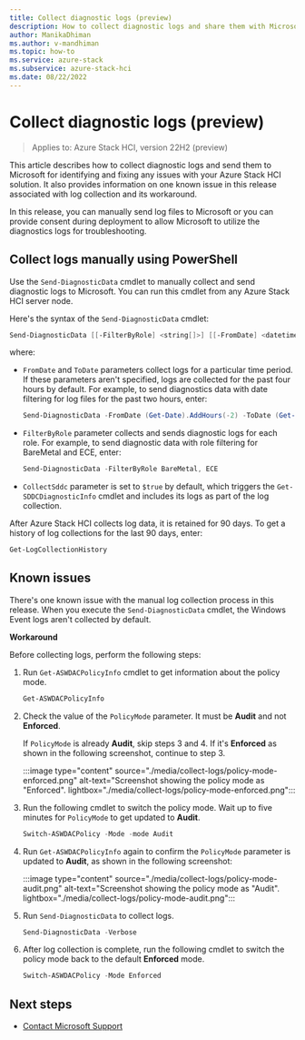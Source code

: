 ```yaml
---
title: Collect diagnostic logs (preview)
description: How to collect diagnostic logs and share them with Microsoft.
author: ManikaDhiman
ms.author: v-mandhiman
ms.topic: how-to
ms.service: azure-stack
ms.subservice: azure-stack-hci
ms.date: 08/22/2022
---
```


# Collect diagnostic logs (preview)

> Applies to: Azure Stack HCI, version 22H2 (preview)

This article describes how to collect diagnostic logs and send them to Microsoft for identifying and fixing any issues with your Azure Stack HCI solution. It also provides information on one known issue in this release associated with log collection and its workaround.

In this release, you can manually send log files to Microsoft or you can provide consent during deployment to allow Microsoft to utilize the diagnostics logs for troubleshooting.

## Collect logs manually using PowerShell

Use the `Send-DiagnosticData` cmdlet to manually collect and send diagnostic logs to Microsoft. You can run this cmdlet from any Azure Stack HCI server node.

Here's the syntax of the `Send-DiagnosticData` cmdlet:

```powershell
Send-DiagnosticData [[-FilterByRole] <string[]>] [[-FromDate] <datetime>] [[-ToDate] <datetime>] [[-CollectSddc] <bool>]  [<CommonParameters>]
```

where: 

- `FromDate` and `ToDate` parameters collect logs for a particular time period. If these parameters aren't specified, logs are collected for the past four hours by default. For example, to send diagnostics data with date filtering for log files for the past two hours, enter:

   ```powershell
   Send-DiagnosticData -FromDate (Get-Date).AddHours(-2) -ToDate (Get-Date)
   ```

- `FilterByRole` parameter collects and sends diagnostic logs for each role. For example, to send diagnostic data with role filtering for BareMetal and ECE, enter:

  ```powershell
  Send-DiagnosticData -FilterByRole BareMetal, ECE
  ```

- `CollectSddc` parameter is set to `$true` by default, which triggers the `Get-SDDCDiagnosticInfo` cmdlet and includes its logs as part of the log collection.

After Azure Stack HCI collects log data, it is retained for 90 days. To get a history of log collections for the last 90 days, enter:

  ```powershell
  Get-LogCollectionHistory  
  ```

## Known issues

There's one known issue with the manual log collection process in this release. When you execute the `Send-DiagnosticData` cmdlet, the Windows Event logs aren't collected by default.

**Workaround**

Before collecting logs, perform the following steps:

1. Run `Get-ASWDACPolicyInfo` cmdlet to get information about the policy mode.

   ```powershell
   Get-ASWDACPolicyInfo
   ```

1. Check the value of the `PolicyMode` parameter. It must be **Audit** and not **Enforced**.

   If `PolicyMode` is already **Audit**, skip steps 3 and 4. If it's **Enforced** as shown in the following screenshot, continue to step 3.
    
   :::image type="content" source="./media/collect-logs/policy-mode-enforced.png" alt-text="Screenshot showing the policy mode as "Enforced". lightbox="./media/collect-logs/policy-mode-enforced.png":::

1. Run the following cmdlet to switch the policy mode. Wait up to five minutes for `PolicyMode` to get updated to **Audit**.

    ```powershell
    Switch-ASWDACPolicy -Mode -mode Audit
    ```

1. Run `Get-ASWDACPolicyInfo` again to confirm the `PolicyMode` parameter is updated to **Audit**, as shown in the following screenshot:

   :::image type="content" source="./media/collect-logs/policy-mode-audit.png" alt-text="Screenshot showing the policy mode as "Audit". lightbox="./media/collect-logs/policy-mode-audit.png":::

1. Run `Send-DiagnosticData` to collect logs.

   ```powershell
   Send-DiagnosticData -Verbose
   ```

1. After log collection is complete, run the following cmdlet to switch the policy mode back to the default **Enforced** mode.

    ```powershell
    Switch-ASWDACPolicy -Mode Enforced
    ```

## Next steps

- [Contact Microsoft Support](get-support.md)